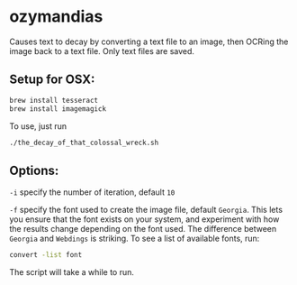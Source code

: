 # ozymandias

Causes text to decay by converting a text file to an image, then OCRing the image back to a text file. Only text files are saved.

## Setup for OSX:
``` bash
brew install tesseract
brew install imagemagick
```

To use, just run
``` bash
./the_decay_of_that_colossal_wreck.sh
```

## Options:
`-i` specify the number of iteration, default `10`

`-f` specify the font used to create the image file, default `Georgia`. This lets you ensure that the font exists on your system, and experiment with how the results change depending on the font used. The difference between `Georgia` and `Webdings` is striking.
To see a list of available fonts, run:

``` bash
convert -list font
```

The script will take a while to run.
